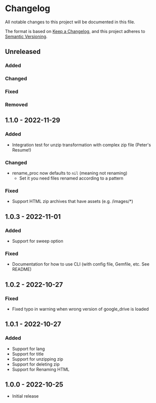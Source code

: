 # Changelog
All notable changes to this project will be documented in this file.

The format is based on [Keep a Changelog](https://keepachangelog.com/en/1.0.0/),
and this project adheres to [Semantic Versioning](https://semver.org/spec/v2.0.0.html).

## Unreleased
### Added
### Changed
### Fixed
### Removed

## 1.1.0 - 2022-11-29
### Added
- Integration test for unzip transformation with complex zip file (Peter's Resume!)
### Changed
- rename_proc now defaults to `nil` (meaning not renaming)
  - Set it you need files renamed according to a pattern
### Fixed
- Support HTML zip archives that have assets (e.g. /images/*)

## 1.0.3 - 2022-11-01
### Added
- Support for sweep option
### Fixed
- Documentation for how to use CLI (with config file, Gemfile, etc. See README)

## 1.0.2 - 2022-10-27
### Fixed
- Fixed typo in warning when wrong version of google_drive is loaded

## 1.0.1 - 2022-10-27
### Added
- Support for lang
- Support for title
- Support for unzipping zip
- Support for deleting zip
- Support for Renaming HTML

## 1.0.0 - 2022-10-25
- Initial release
